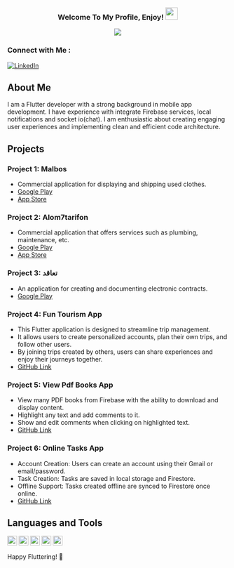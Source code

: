 
<h3 align="center">
  Welcome To My Profile, Enjoy!
  <img src="https://media.giphy.com/media/hvRJCLFzcasrR4ia7z/giphy.gif" width="28">
</h3>

<!-- Typing SVG by DenverCoder1 - https://github.com/DenverCoder1/readme-typing-svg -->
<p align="center">
  <a href="https://github.com/DenverCoder1/readme-typing-svg">
    <img src="https://readme-typing-svg.herokuapp.com/?lines=Flutter%20developer;Always%20learning%20new%20things&font=Fira%20Code&center=true&width=440&height=45&color=f75c7e&vCenter=true&size=22">
  </a>
</p>

### Connect with Me :

[![LinkedIn](https://img.shields.io/badge/LinkedIn-%230077B5.svg?logo=linkedin&logoColor=white)](https://www.linkedin.com/in/mohammadaboleneen/)

## About Me

I am a Flutter developer with a strong background in mobile app development. I have experience with integrate Firebase services, local notifications and socket io(chat). I am enthusiastic about creating engaging user experiences and implementing clean and efficient code architecture.

## Projects

### Project 1: Malbos
- Commercial application for displaying and shipping used clothes.
- [Google Play](https://play.google.com/store/apps/details?id=com.hwzn.malboos&pcampaignid=web_share)
- [App Store](https://apps.apple.com/us/app/malbos/id6736588728)

### Project 2: Alom7tarifon
- Commercial application that offers services such as plumbing, maintenance, etc.
- [Google Play](https://play.google.com/store/apps/details?id=com.hwzn.elmohtrfoon&pcampaignid=web_share)
- [App Store](https://play.google.com/store/apps/details?id=com.hwzn.taaqod.sa&pcampaignid=web_share)

### Project 3: تعاقد
- An application for creating and documenting electronic contracts.
- [Google Play](https://play.google.com/store/apps/details?id=com.hwzn.taaqod.sa&pcampaignid=web_share)

### Project 4: Fun Tourism App
- This Flutter application is designed to streamline trip management.
- It allows users to create personalized accounts, plan their own trips, and follow other users.
- By joining trips created by others, users can share experiences and enjoy their journeys together.
- [GitHub Link](https://github.com/Mohammed-AboLEneen/fun-tourism)

### Project 5: View Pdf Books App
- View many PDF books from Firebase with the ability to download and display content.
- Highlight any text and add comments to it.
- Show and edit comments when clicking on highlighted text.
- [GitHub Link](https://github.com/Mohammed-AboLEneen/View-Pdf-Books-App)

### Project 6: Online Tasks App
- Account Creation: Users can create an account using their Gmail or email/password.
- Task Creation: Tasks are saved in local storage and Firestore.
- Offline Support: Tasks created offline are synced to Firestore once online.
- [GitHub Link](https://github.com/Mohammed-AboLEneen/Online-Tasks-App)

## Languages and Tools

<p align="left">
  <img src="https://www.vectorlogo.zone/logos/dartlang/dartlang-icon.svg" alt="dart" width="22" height="22"/> 
  <img src="https://www.vectorlogo.zone/logos/figma/figma-icon.svg" alt="figma" width="22" height="22"/> 
  <img src="https://www.vectorlogo.zone/logos/firebase/firebase-icon.svg" alt="firebase" width="22" height="22"/> 
  <img src="https://www.vectorlogo.zone/logos/flutterio/flutterio-icon.svg" alt="flutter" width="22" height="22"/> 
  <img src="https://www.vectorlogo.zone/logos/git-scm/git-scm-icon.svg" alt="git" width="22" height="22"/> 
</p>

Happy Fluttering! 🚀
